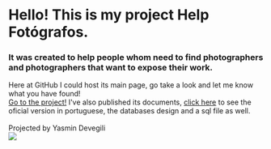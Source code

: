 # Hello! This is my project Help Fotógrafos.
### It was created to help people whom need to find photographers and photographers that want to expose their work.
Here at GitHub I could host its main page, go take a look and let me know what you have found! 
<br>
<a href="https://Help_fotografos.com" type="button" class="btn btn-danger">Go to the project!</a>
I've also published its documents, <a href="https://github.com/yasmindevegili/Help_Fotografos.github.io/tree/main/documentation" type="button" class="btn btn-danger">click here</a>
to see the oficial version in portuguese, the databases design and a sql file as well.
<br>
<br>
Projected by Yasmin Devegili
<br>
<a href="mailto:yasmindevegili@gmail.com" target="_blank"><img src="https://img.shields.io/badge/Gmail-D14836?style=for-the-badge&logo=gmail&logoColor=white" target="_blank"></a>
